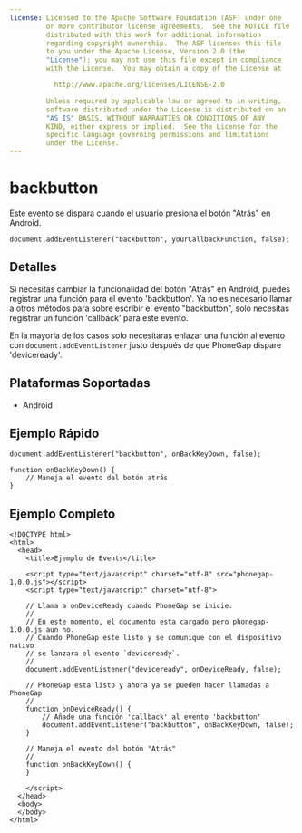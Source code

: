 ```yaml
---
license: Licensed to the Apache Software Foundation (ASF) under one
         or more contributor license agreements.  See the NOTICE file
         distributed with this work for additional information
         regarding copyright ownership.  The ASF licenses this file
         to you under the Apache License, Version 2.0 (the
         "License"); you may not use this file except in compliance
         with the License.  You may obtain a copy of the License at

           http://www.apache.org/licenses/LICENSE-2.0

         Unless required by applicable law or agreed to in writing,
         software distributed under the License is distributed on an
         "AS IS" BASIS, WITHOUT WARRANTIES OR CONDITIONS OF ANY
         KIND, either express or implied.  See the License for the
         specific language governing permissions and limitations
         under the License.
---
```


backbutton
===========

Este evento se dispara cuando el usuario presiona el botón "Atrás" en Android.

    document.addEventListener("backbutton", yourCallbackFunction, false);

Detalles
--------

Si necesitas cambiar la funcionalidad del botón "Atrás" en Android, puedes registrar una función para el evento 'backbutton'. Ya no es necesario llamar a otros métodos para sobre escribir el evento "backbutton", solo necesitas registrar un función 'callback' para este evento.

En la mayoría de los casos solo necesitaras enlazar una función al evento con `document.addEventListener` justo después de que PhoneGap dispare 'deviceready'.


Plataformas Soportadas
----------------------

- Android

Ejemplo Rápido
--------------

    document.addEventListener("backbutton", onBackKeyDown, false);

    function onBackKeyDown() {
        // Maneja el evento del botón atrás
    }

Ejemplo Completo
----------------

    <!DOCTYPE html>
    <html>
      <head>
        <title>Ejemplo de Events</title>

        <script type="text/javascript" charset="utf-8" src="phonegap-1.0.0.js"></script>
        <script type="text/javascript" charset="utf-8">

        // Llama a onDeviceReady cuando PhoneGap se inicie.
        //
        // En este momento, el documento esta cargado pero phonegap-1.0.0.js aun no.
        // Cuando PhoneGap este listo y se comunique con el dispositivo nativo
        // se lanzara el evento `deviceready`.
        // 
        document.addEventListener("deviceready", onDeviceReady, false);

        // PhoneGap esta listo y ahora ya se pueden hacer llamadas a PhoneGap
        //
        function onDeviceReady() {
            // Añade una función 'callback' al evento 'backbutton'
            document.addEventListener("backbutton", onBackKeyDown, false);
        }
        
        // Maneja el evento del botón "Atrás"
        //
        function onBackKeyDown() {
        }

        </script>
      </head>
      <body>
      </body>
    </html>
